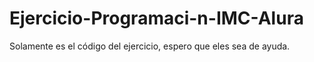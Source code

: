 # Ejercicio-Programaci-n-IMC-Alura

Solamente es el código del ejercicio, espero que eles sea de ayuda.
